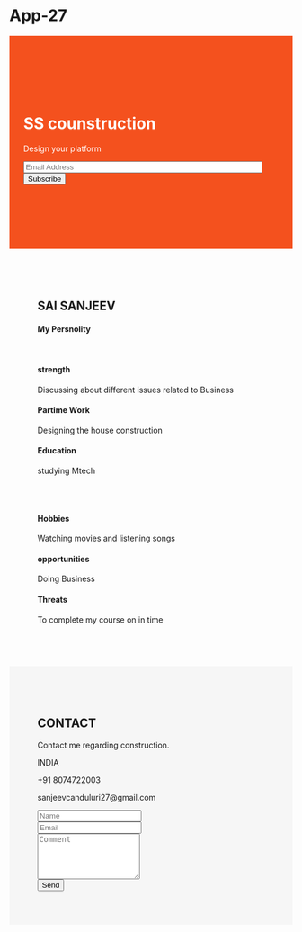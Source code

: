 # App-27
<html>
<head>
</head>
<body>
<div class="jumbotron text-center">
  <h1>SS counstruction</h1> 
  <p>Design your platform</p> 
  <form class="form-inline">
    <div class="input-group">
      <input type="email" class="form-control" size="50" placeholder="Email Address" required>
      <div class="input-group-btn">
        <button type="button" class="btn btn-danger">Subscribe</button>
      </div>
    </div>
  </form>
</div>
<style>
  .jumbotron {
    background-color:  #f4511e;
    color: #fff;
    padding: 100px 25px;
  }
  .bg-grey {
    background-color: #f6f6f6;
  }
  .container-fluid {
    padding: 60px 50px;
  }
  </style>
<div class="container-fluid text-center">
  <h2>SAI SANJEEV</h2>
  <h4>My Persnolity</h4>
  <br>
  <div class="row">
    <div class="col-sm-4">
      <span class="glyphicon glyphicon-off"></span>
      <h4>strength</h4>
      <p> Discussing about different issues related to Business</p>
    </div>
    <div class="col-sm-4">
      <span class="glyphicon glyphicon-heart"></span>
      <h4>Partime Work</h4>
      <p>Designing the house construction</p>
    </div>
    <div class="col-sm-4">
      <span class="glyphicon glyphicon-lock"></span>
      <h4>Education</h4>
      <p>studying Mtech</p>
    </div>
    </div>
    <br><br>
  <div class="row">
    <div class="col-sm-4">
      <span class="glyphicon glyphicon-leaf"></span>
      <h4>Hobbies</h4>
      <p>Watching movies and listening songs</p>
    </div>
    <div class="col-sm-4">
      <span class="glyphicon glyphicon-certificate"></span>
      <h4>opportunities</h4>
      <p>Doing Business</p>
    </div>
    <div class="col-sm-4">
      <span class="glyphicon glyphicon-wrench"></span>
      <h4>Threats</h4>
      <p>To complete my course on in time </p>
    </div>
  </div>
</div>
<div class="container-fluid bg-grey">
  <h2 class="text-center">CONTACT</h2>
  <div class="row">
     <div class="col-sm-5">
      <p>Contact me regarding construction.</p>
      <p><span class="glyphicon glyphicon-map-marker"></Andhra Pradesh>INDIA</p>
      <p><span class="glyphicon glyphicon-phone"></INDIA> +91 8074722003</p>
      <p><span class="glyphicon glyphicon-envelope"></span>sanjeevcanduluri27@gmail.com</p> 
    </div>
    <div class="col-sm-7">
      <div class="row">
        <div class="col-sm-6 form-group">
          <input class="form-control" id="name" name="name" placeholder="Name" type="text" required>
        </div>
        <div class="col-sm-6 form-group">
          <input class="form-control" id="email" name="email" placeholder="Email" type="email" required>
        </div>
      </div>
      <textarea class="form-control" id="comments" name="comments" placeholder="Comment" rows="5"></textarea><br>
      <div class="row">
        <div class="col-sm-12 form-group">
          <button class="btn btn-default pull-right" type="submit">Send</button>
        </div>
      </div> 
    </div>
  </div>
</div>
</body>
</html>
